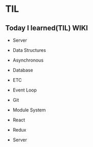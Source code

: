 # TIL

## **Today I learned(TIL) WIKI**

- Server

- Data Structures

- Asynchronous

- Database

- ETC

- Event Loop

- Git

- Module System

- React

- Redux

- Server

